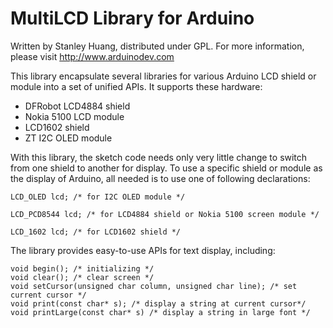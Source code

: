 MultiLCD Library for Arduino
============================

Written by Stanley Huang, distributed under GPL.
For more information, please visit http://www.arduinodev.com

This library encapsulate several libraries for various Arduino LCD shield or module into a set of unified APIs. It supports these hardware:

* DFRobot LCD4884 shield
* Nokia 5100 LCD module
* LCD1602 shield
* ZT I2C OLED module

With this library, the sketch code needs only very little change to switch from one shield to another for display.
To use a specific shield or module as the display of Arduino, all needed is to use one of following declarations:

    LCD_OLED lcd; /* for I2C OLED module */

    LCD_PCD8544 lcd; /* for LCD4884 shield or Nokia 5100 screen module */

    LCD_1602 lcd; /* for LCD1602 shield */

The library provides easy-to-use APIs for text display, including:

    void begin(); /* initializing */
    void clear(); /* clear screen */
    void setCursor(unsigned char column, unsigned char line); /* set current cursor */
    void print(const char* s); /* display a string at current cursor*/
    void printLarge(const char* s) /* display a string in large font */

